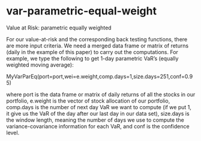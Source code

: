 # var-parametric-equal-weight
Value at Risk: parametric equally weighted

For our value-at-risk and the corresponding back testing functions, there are
more input criteria. We need a merged data frame or matrix of
returns (daily in the example of this paper) to carry out the computations. For
example, we type the following to get 1-day parametric VaR’s (equally weighted
moving average):

MyVarParEq(port=port,wei=e.weight,comp.days=1,size.days=251,conf=0.95)

where port is the data frame or matrix of daily returns of all the stocks in our
portfolio, e.weight is the vector of stock allocation of our portfolio, comp.days
is the number of next day VaR we want to compute (if we put 1, it give us the
VaR of the day after our last day in our data set), size.days is the window
length, meaning the number of days we use to compute the variance-covariance
information for each VaR, and conf is the confidence level.
